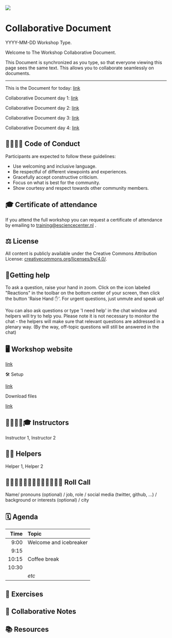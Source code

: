 ![](https://i.imgur.com/iywjz8s.png)


# Collaborative Document

YYYY-MM-DD Workshop Type.

Welcome to The Workshop Collaborative Document.

This Document is synchronized as you type, so that everyone viewing this page sees the same text. This allows you to collaborate seamlessly on documents.

----------------------------------------------------------------------------

This is the Document for today: [link](<url>)

Collaborative Document day 1: [link](<url>)

Collaborative Document day 2: [link](<url>)

Collaborative Document day 3: [link](<url>)

Collaborative Document day 4: [link](<url>) 

##  🫱🏽‍🫲🏻 Code of Conduct

Participants are expected to follow these guidelines:
* Use welcoming and inclusive language.
* Be respectful of different viewpoints and experiences.
* Gracefully accept constructive criticism.
* Focus on what is best for the community.
* Show courtesy and respect towards other community members.
 
## 🎓 Certificate of attendance

If you attend the full workshop you can request a certificate of attendance by emailing to training@esciencecenter.nl .

## ⚖️ License

All content is publicly available under the Creative Commons Attribution License: [creativecommons.org/licenses/by/4.0/](https://creativecommons.org/licenses/by/4.0/).

## 🙋Getting help

To ask a question, raise your hand in zoom. Click on the icon labeled "Reactions" in the toolbar on the bottom center of your screen,
then click the button 'Raise Hand ✋'. For urgent questions, just unmute and speak up!

You can also ask questions or type 'I need help' in the chat window and helpers will try to help you.
Please note it is not necessary to monitor the chat - the helpers will make sure that relevant questions are addressed in a plenary way.
(By the way, off-topic questions will still be answered in the chat)


## 🖥 Workshop website

[link](<url>)

🛠 Setup

[link](<url>)

Download files

[link](<url>)

## 👩‍🏫👩‍💻🎓 Instructors

Instructor 1, Instructor 2

## 🧑‍🙋 Helpers

Helper 1, Helper 2  

## 👩‍💻👩‍💼👨‍🔬🧑‍🔬🧑‍🚀🧙‍♂️🔧 Roll Call
Name/ pronouns (optional) / job, role / social media (twitter, github, ...) / background or interests (optional) / city

## 🗓️ Agenda
| Time | Topic |
|--:|:---|
| 9:00 | 	Welcome and icebreaker |
| 9:15 |  |
| 10:15 | Coffee break |
| 10:30 | |
|  | _etc_ |

## 🔧 Exercises

## 🧠 Collaborative Notes

## 📚 Resources
